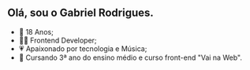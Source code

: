 ## Olá, sou o Gabriel Rodrigues.

- 🎂   18 Anos;
- 👩‍💻   Frontend Developer;
- 💗   Apaixonado por tecnologia e Música; 
- 🚀   Cursando 3ª ano do ensino médio e curso front-end "Vai na Web".
